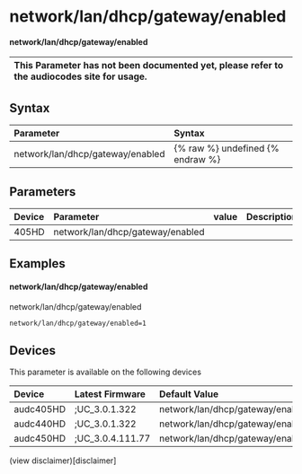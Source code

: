 ﻿---
description: network/lan/dhcp/gateway/enabled
search: false
---

# network/lan/dhcp/gateway/enabled

#### network/lan/dhcp/gateway/enabled


| This Parameter has not been documented yet, please refer to the audiocodes site for usage.  |
| :--- |

## Syntax
| Parameter | Syntax |
| :--- | :--- |
|network/lan/dhcp/gateway/enabled | {% raw %} undefined {% endraw %} |

## Parameters
|Device|Parameter|value|Description|
|:---|:---|:---|:---|
| 405HD | network/lan/dhcp/gateway/enabled |  |  |

## Examples
#### network/lan/dhcp/gateway/enabled

network/lan/dhcp/gateway/enabled

```
network/lan/dhcp/gateway/enabled=1
```

## Devices
This parameter is available on the following devices

| Device | Latest Firmware | Default Value |
|:---|:---|:---|
| audc405HD | ;UC_3.0.1.322 | network/lan/dhcp/gateway/enabled=1 
| audc440HD | ;UC_3.0.1.322 | network/lan/dhcp/gateway/enabled=1 
| audc450HD | ;UC_3.0.4.111.77 | network/lan/dhcp/gateway/enabled=1 

(view disclaimer)[disclaimer]
